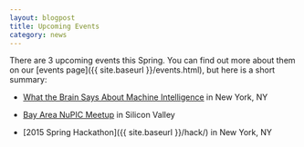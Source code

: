 ```yaml
---
layout: blogpost
title: Upcoming Events
category: news
---
```


There are 3 upcoming events this Spring. You can find out more about them on our [events page]({{ site.baseurl }}/events.html), but here is a short summary:

- [What the Brain Says About Machine Intelligence](http://www.meetup.com/numenta/events/220895892/) in New York, NY

- [Bay Area NuPIC Meetup](http://www.meetup.com/numenta/events/220690176/) in Silicon Valley

- [2015 Spring Hackathon]({{ site.baseurl }}/hack/) in New York, NY